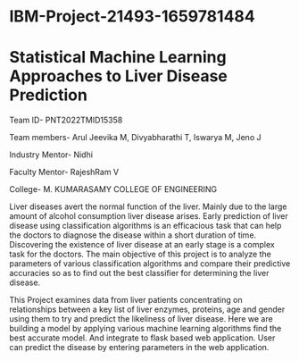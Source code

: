 # IBM-Project-21493-1659781484
# Statistical Machine Learning Approaches to Liver Disease Prediction

Team ID- PNT2022TMID15358

Team members- Arul Jeevika M, Divyabharathi T, Iswarya M, Jeno J

Industry Mentor- Nidhi

Faculty Mentor- RajeshRam V

College- M. KUMARASAMY COLLEGE OF ENGINEERING

Liver diseases avert the normal function of the liver. Mainly due to the large amount of alcohol consumption liver disease arises. Early prediction of liver disease using classification algorithms is an efficacious task that can help the doctors to diagnose the disease within a short duration of time. Discovering the existence of liver disease at an early stage is a complex task for the doctors. The main objective of this project is to analyze the parameters of various classification algorithms and compare their predictive accuracies so as to find out the best classifier for determining the liver disease.

This Project examines data from liver patients concentrating on relationships between a key list of liver enzymes, proteins, age and gender using them to try and predict the likeliness of liver disease. Here we are building a model by applying various machine learning algorithms find the best accurate model. And integrate to flask based web application. User can predict the disease by entering parameters in the web application.
